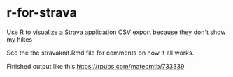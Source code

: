 # r-for-strava
Use R to visualize a Strava application CSV export because they don't show my hikes

See the the stravaknit.Rmd file for comments on how it all works. 

Finished output like this
https://rpubs.com/mateomtb/733339
